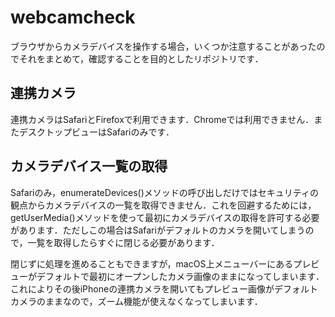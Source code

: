 # webcamcheck
ブラウザからカメラデバイスを操作する場合，いくつか注意することがあったのでそれをまとめて，確認することを目的としたリポジトリです．

## 連携カメラ
連携カメラはSafariとFirefoxで利用できます．Chromeでは利用できません．またデスクトップビューはSafariのみです．

## カメラデバイス一覧の取得
Safariのみ，enumerateDevices()メソッドの呼び出しだけではセキュリティの観点からカメラデバイスの一覧を取得できません．これを回避するためには，getUserMedia()メソッドを使って最初にカメラデバイスの取得を許可する必要があります．ただしこの場合はSafariがデフォルトのカメラを開いてしまうので，一覧を取得したらすぐに閉じる必要があります．

閉じずに処理を進めることもできますが，macOS上メニューバーにあるプレビューがデフォルトで最初にオープンしたカメラ画像のままになってしまいます．これによりその後iPhoneの連携カメラを開いてもプレビュー画像がデフォルトカメラのままなので，ズーム機能が使えなくなってしまいます．